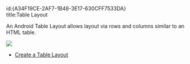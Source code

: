 id:{A34F19CE-2AF7-1B48-3E17-630CFF7533DA}  
title:Table Layout  

An Android Table Layout allows layout via rows and columns similar to an HTML
table.

 ![](Images/TableLayout.png)

-   [Create a Table Layout](/recipes/android/layout/table_layout/create_a_table_layout)